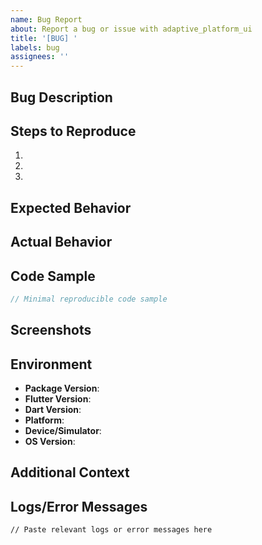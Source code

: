 ```yaml
---
name: Bug Report
about: Report a bug or issue with adaptive_platform_ui
title: '[BUG] '
labels: bug
assignees: ''
---
```


## Bug Description
<!-- A clear and concise description of what the bug is -->

## Steps to Reproduce
1.
2.
3.

## Expected Behavior
<!-- What you expected to happen -->

## Actual Behavior
<!-- What actually happened -->

## Code Sample
```dart
// Minimal reproducible code sample
```

## Screenshots
<!-- If applicable, add screenshots to help explain your problem -->

## Environment
- **Package Version**: <!-- e.g., 0.1.94 -->
- **Flutter Version**: <!-- Run: flutter --version -->
- **Dart Version**: <!-- Run: dart --version -->
- **Platform**: <!-- iOS / Android / Both -->
- **Device/Simulator**: <!-- e.g., iPhone 15 Pro, Pixel 8, iOS Simulator -->
- **OS Version**: <!-- e.g., iOS 17.5, Android 14 -->

## Additional Context
<!-- Add any other context about the problem here -->

## Logs/Error Messages
```
// Paste relevant logs or error messages here
```
